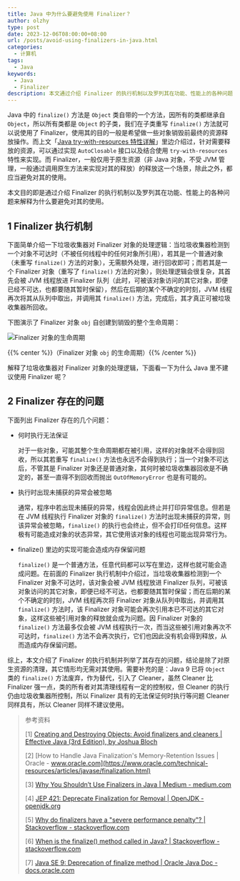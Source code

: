 ```yaml
---
title: Java 中为什么要避免使用 Finalizer？
author: olzhy
type: post
date: 2023-12-06T08:00:00+08:00
url: /posts/avoid-using-finalizers-in-java.html
categories:
  - 计算机
tags:
  - Java
keywords:
  - Java
  - Finalizer
description: 本文通过介绍 Finalizer 的执行机制以及罗列其在功能、性能上的各种问题来解释为什么要避免对其的使用。
---
```


Java 中的 `finalize()` 方法是 `Object` 类自带的一个方法，因所有的类都继承自 `Object`，所以所有类都是 `Object` 的子类，我们在子类重写 `finalize()` 方法就可以说使用了 Finalizer，使用其的目的一般是希望做一些对象销毁前最终的资源释放操作。而上文「[Java try-with-resources 特性详解](https://olzhy.github.io/posts/java-try-with-resources.html)」里边介绍过，针对需要释放的资源，可以通过实现 `AutoClosable` 接口以及结合使用 `try-with-resources` 特性来实现。而 Finalizer，一般仅用于原生资源（非 Java 对象，不受 JVM 管理，一般通过调用原生方法来实现对其的释放）的释放这一个场景，除此之外，都应当避免对其的使用。

本文目的即是通过介绍 Finalizer 的执行机制以及罗列其在功能、性能上的各种问题来解释为什么要避免对其的使用。

## 1 Finalizer 执行机制

下面简单介绍一下垃圾收集器对 Finalizer 对象的处理逻辑：当垃圾收集器检测到一个对象不可达时（不被任何线程中的任何对象所引用），若其是一个普通对象（未重写 `finalize()` 方法的对象），无需额外处理，进行回收即可；而若其是一个 Finalizer 对象（重写了 `finalize()` 方法的对象），则处理逻辑会很复杂，其首先会被 JVM 线程放进 Finalizer 队列（此时，可被该对象访问的其它对象，即便已经不可达，也都要随其暂时保留），然后在后期的某个不确定的时刻，JVM 线程再次将其从队列中取出，并调用其 `finalize()` 方法，完成后，其才真正可被垃圾收集器所回收。

下图演示了 Finalizer 对象 `obj` 自创建到销毁的整个生命周期：

![Finalizer 对象的生命周期](https://olzhy.github.io/static/images/uploads/2023/12/java-lifetime-of-finalizable-object.svg#center)

{{% center %}}（Finalizer 对象 `obj` 的生命周期）{{% /center %}}

解释了垃圾收集器对 Finalizer 对象的处理逻辑，下面看一下为什么 Java 里不建议使用 Finalizer 呢？

## 2 Finalizer 存在的问题

下面列出 Finalizer 存在的几个问题：

- 何时执行无法保证

  对于一些对象，可能其整个生命周期都在被引用，这样的对象就不会得到回收，所以其若重写 `finalize()` 方法也永远不会得到执行；当一个对象不可达后，不管其是 Finalizer 对象还是普通对象，其何时被垃圾收集器回收是不确定的，甚至一直得不到回收而抛出 `OutOfMemoryError` 也是有可能的。

- 执行时出现未捕获的异常会被忽略

  通常，程序中若出现未捕获的异常，线程会因此终止并打印异常信息。但若是在 JVM 线程执行 Finalizer 对象的 `finalize()` 方法时出现未捕获的异常，则该异常会被忽略，`finalize()` 的执行也会终止，但不会打印任何信息。这样极有可能造成对象的状态异常，其它使用该对象的线程也可能出现异常行为。

- finalize() 里边的实现可能会造成内存保留问题

  `finalize()` 是一个普通方法，任意代码都可以写在里边，这样也就可能会造成问题。在前面的 Finalizer 执行机制中介绍过，当垃圾收集器检测到一个 Finalizer 对象不可达时，该对象会被 JVM 线程放进 Finalizer 队列，可被该对象访问的其它对象，即便已经不可达，也都要随其暂时保留；而在后期的某个不确定的时刻，JVM 线程再次将 Finalizer 对象从队列中取出，并调用其 `finalize()` 方法时，该 Finalizer 对象可能会再次引用本已不可达的其它对象，这样这些被引用对象的释放就会成为问题。因 Finalizer 对象的 `finalize()` 方法最多仅会被 JVM 线程执行一次，而当这些被引用对象再次不可达时，`finalize()` 方法不会再次执行，它们也因此没有机会得到释放，从而造成内存保留问题。

综上，本文介绍了 Finalizer 的执行机制并列举了其存在的问题，结论是除了对原生资源的清理，其它情形均无需对其使用。需要补充的是：Java 9 已将 `Object` 类的 `finalize()` 方法废弃，作为替代，引入了 Cleaner，虽然 Cleaner 比 Finalizer 强一点，类的所有者对其清理线程有一定的控制权，但 Cleaner 的执行仍由垃圾收集器所控制，所以 Finalizer 具有的无法保证何时执行等问题 Cleaner 同样具有，所以 Cleaner 同样不建议使用。

> 参考资料
>
> [1] [Creating and Destroying Objects: Avoid finalizers and cleaners | Effective Java (3rd Edition), by Joshua Bloch](https://www.oreilly.com/library/view/effective-java-3rd/9780134686097/)
>
> [2] [How to Handle Java Finalization's Memory-Retention Issues | Oracle - www.oracle.com](https://www.oracle.com/technical-resources/articles/javase/finalization.html)
>
> [3] [Why You Shouldn’t Use Finalizers in Java | Medium - medium.com](https://medium.com/@ivaylo.georgiev18/why-you-shouldnt-use-finalizers-in-java-5d51584eed24)
>
> [4] [JEP 421: Deprecate Finalization for Removal | OpenJDK - openjdk.org](https://openjdk.org/jeps/421)
>
> [5] [Why do finalizers have a "severe performance penalty"? | Stackoverflow - stackoverflow.com](https://stackoverflow.com/questions/2860121/why-do-finalizers-have-a-severe-performance-penalty)
>
> [6] [When is the finalize() method called in Java? | Stackoverflow - stackoverflow.com](https://stackoverflow.com/questions/2506488/when-is-the-finalize-method-called-in-java)
>
> [7] [Java SE 9: Deprecation of finalize method | Oracle Java Doc - docs.oracle.com](https://docs.oracle.com/javase/9/docs/api/java/lang/Object.html#finalize--)
